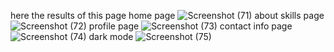 here the results of this page
home page
![Screenshot (71)](https://github.com/user-attachments/assets/70d24668-93e5-4d48-970f-ce83f3491084)
about skills page
![Screenshot (72)](https://github.com/user-attachments/assets/4b1d67bf-3b81-4bd1-9110-1394d898876b)
profile page
![Screenshot (73)](https://github.com/user-attachments/assets/aa126949-806b-4b14-8b48-969421079e16)
contact info page
![Screenshot (74)](https://github.com/user-attachments/assets/0b9b1093-29cf-467f-b19b-4e6d5287d29a)
dark mode
![Screenshot (75)](https://github.com/user-attachments/assets/10778e5c-c24d-44e5-8b4c-8bc440f1d1ca)





